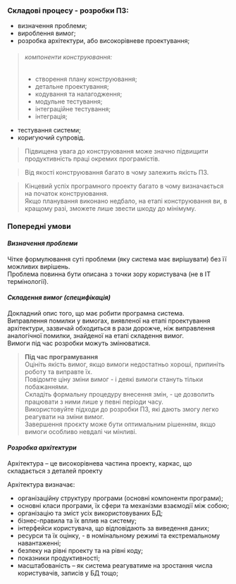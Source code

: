 ### Складові процесу - розробки ПЗ:

- визначення проблеми;
- вироблення вимог;
- розробка архітектури, або високорівневе проектування;

> ###### компоненти конструювання:
>
> - створення плану конструювання;
> - детальне проектування;
> - кодування та налагодження;
> - модульне тестування;
> - інтеграційне тестування;
> - інтеграція;

- тестування системи;
- коригуючий супровід.

> Підвищена увага до конструювання може значно підвищити продуктивність праці окремих програмістів.

> Від якості конструювання багато в чому залежить якість ПЗ.

> Кінцевий успіх програмного проекту багато в чому визначається на початок конструювання.  
> Якщо планування виконано недбало, на етапі конструювання ви, в кращому разі, зможете лише звести шкоду до мінімуму.

### Попередні умови

#### _Визначення проблеми_

Чітке формулювання суті проблеми (яку система має вирішувати) без її можливих вирішень.  
Проблема повинна бути описана з точки зору користувача (не в ІТ термінології).

#### _Складення вимог (специфікація)_

Докладний опис того, що має робити програмна система.  
Виправлення помилки у вимогах, виявленої на етапі проектування архітектури, зазвичай обходиться в рази дорожче, ніж виправлення аналогічної помилки, знайденої на етапі складення вимог.  
Вимоги під час розробки можуть змінюватися.

> **Під час програмування**  
> Оцініть якість вимог, якщо вимоги недостатньо хороші, припиніть роботу та виправте їх.  
> Повідомте ціну зміни вимог - і деякі вимоги стануть тільки побажаннями.  
> Складіть формальну процедуру внесення змін, - це дозволить працювати з ними лише у певні періоди часу.  
> Використовуйте підходи до розробки ПЗ, які дають змогу легко реагувати на зміни вимог.  
> Завершення проєкту може бути оптимальним рішенням, якщо вимоги особливо невдалі чи мінливі.

#### _Розробка архітектури_

Архітектура – це високорівнева частина проекту, каркас, що складається з деталей проекту

Архітектура визначає:

- організаційну структуру програми (основні компоненти
  програми);
- основні класи програми, їх сфери та механізми взаємодії між собою;
- організацію та зміст усіх використовуваних БД;
- бізнес-правила та їх вплив на систему;
- інтерфейси користувача, що відповідають за виведення даних;
- ресурси та їх оцінку, - в номінальному режимі та екстремальному навантаженні;
- безпеку на рівні проекту та на рівні коду;
- показники продуктивності;
- масштабованість – як система реагуватиме на зростання числа користувачів, записів у БД тощо;
